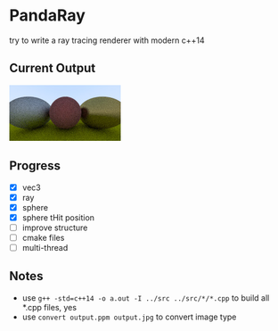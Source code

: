# PandaRay
try to write a ray tracing renderer with modern c++14

## Current Output
![output image](./output.jpg "output")

## Progress
- [x] vec3  
- [x] ray  
- [x] sphere  
- [x] sphere tHit position
- [ ] improve structure  
- [ ] cmake files  
- [ ] multi-thread

## Notes
- use `g++ -std=c++14 -o a.out -I ../src ../src/*/*.cpp` to build all *.cpp files, yes
- use `convert output.ppm output.jpg` to convert image type